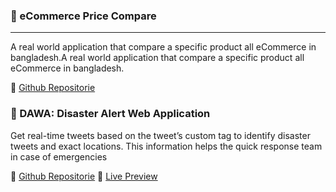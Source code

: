 ### :paperclip: eCommerce Price Compare
---
A real world application that compare a specific product all eCommerce
in bangladesh.A real world application that compare a specific product all
eCommerce in bangladesh.

:file_folder: [Github Repositorie](https://github.com/smdedar/flask-basic-ecommerce-price-compare)

### :paperclip: DAWA: Disaster Alert Web Application
Get real-time tweets based on the tweet’s custom tag to identify disaster tweets
and exact locations. This information helps the quick response team in case of
emergencies

:file_folder: [Github Repositorie](https://github.com/devded/Location-Checker/) 
:link: [Live Preview](https://devded.github.io/Location-Checker/)